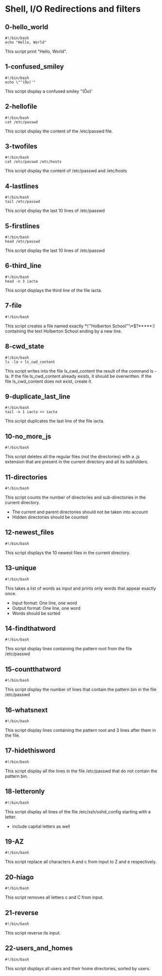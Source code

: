 # Shell, I/O Redirections and filters

## 0-hello_world

~~~
#!/bin/bash
echo "Hello, World"
~~~

This script print "Hello, World".

## 1-confused_smiley

~~~
#!/bin/bash
echo \""(Ôo)'"
~~~

This script display a confused smiley "(Ôo)'

## 2-hellofile

~~~
#!/bin/bash
cat /etc/passwd
~~~

This script display the content of the /etc/passwd file.

## 3-twofiles

~~~
#!/bin/bash
cat /etc/passwd /etc/hosts
~~~

This script display the content of /etc/passwd and /etc/hosts

## 4-lastlines

~~~
#!/bin/bash
tail /etc/passwd
~~~

This script display the last 10 lines of /etc/passwd

## 5-firstlines

~~~
#!/bin/bash
head /etc/passwd
~~~

This script display the last 10 lines of /etc/passwd

## 6-third_line

~~~
#!/bin/bash
head -n 3 iacta
~~~

This script displays the third line of the file iacta.

## 7-file

~~~
#!/bin/bash
~~~

This script creates a file named exactly \*\\'"Holberton School"\'\\*$\?\*\*\*\*\*:) containing the text Holberton School ending by a new line.

## 8-cwd_state

~~~
#!/bin/bash
ls -la > ls_cwd_content
~~~

This script  writes into the file ls_cwd_content the result of the command ls -la. If the file ls_cwd_content already exists, it should be overwritten. If the file ls_cwd_content does not exist, create it.

## 9-duplicate_last_line

~~~
#!/bin/bash
tail -n 1 iacta >> iacta
~~~

This script duplicates the last line of the file iacta.

## 10-no_more_js

~~~
#!/bin/bash
~~~

This script deletes all the regular files (not the directories) with a .js extension that are present in the current directory and all its subfolders.

## 11-directories

~~~
#!/bin/bash
~~~

This script counts the number of directories and sub-directories in the current directory.

- The current and parent directories should not be taken into account
- Hidden directories should be counted

## 12-newest_files

~~~
#!/bin/bash
~~~

This script displays the 10 newest files in the current directory.

## 13-unique

~~~
#!/bin/bash
~~~

This takes a list of words as input and prints only words that appear exactly once.

- Input format: One line, one word
- Output format: One line, one word
- Words should be sorted

## 14-findthatword

~~~
#!/bin/bash
~~~

This script display lines containing the pattern root from the file /etc/passwd

## 15-countthatword

~~~
#!/bin/bash
~~~

This script display the number of lines that contain the pattern bin in the file /etc/passwd

## 16-whatsnext

~~~
#!/bin/bash
~~~

This script display lines containing the pattern root and 3 lines after them in the file.

## 17-hidethisword

~~~
#!/bin/bash
~~~

This script display all the lines in the file /etc/passwd that do not contain the pattern bin.

## 18-letteronly

~~~
#!/bin/bash
~~~

This script display all lines of the file /etc/ssh/sshd_config starting with a letter.

- include capital letters as well

## 19-AZ

~~~
#!/bin/bash
~~~

This script replace all characters A and c from input to Z and e respectively.

## 20-hiago

~~~
#!/bin/bash
~~~

This script removes all letters c and C from input.

## 21-reverse

~~~
#!/bin/bash
~~~

This script reverse its input.

## 22-users_and_homes

~~~
#!/bin/bash
~~~

This script displays all users and their home directories, sorted by users.
